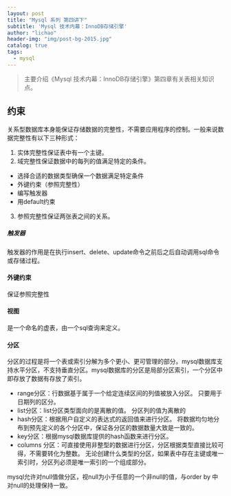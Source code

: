 ```yaml
---
layout: post
title: "Mysql 系列 第四讲下"
subtitle: 'Mysql 技术内幕：InnoDB存储引擎'
author: "lichao"
header-img: "img/post-bg-2015.jpg"
catalog: true
tags:
  - mysql
---
```


> 主要介绍《Mysql 技术内幕：InnoDB存储引擎》第四章有关表相关知识点。

## 约束
关系型数据库本身能保证存储数据的完整性，不需要应用程序的控制。一般来说数据完整性有以下三种形式：
1. 实体完整性保证表中有一个主键。
2. 域完整性保证数据中的每列的值满足特定的条件。
* 选择合适的数据类型确保一个数据满足特定条件
* 外键约束（参照完整性）
* 编写触发器
* 用default约束
3. 参照完整性保证两张表之间的关系。

##### 触发器
触发器的作用是在执行insert、delete、update命令之前后之后自动调用sql命令或存储过程。

#### 外键约束
保证参照完整性

#### 视图
是一个命名的虚表，由一个sql查询来定义。

#### 分区
分区的过程是将一个表或索引分解为多个更小、更可管理的部分。mysql数据库支持水平分区，不支持垂直分区。mysql数据库的分区是局部分区索引，一个分区中即存放了数据有存放了索引。

* range分区：行数据基于属于一个给定连续区间的列值被放入分区。
 只要用于日期列的区分。
* list分区：list分区类型面向的是离散的值。
 分区列的值为离散的
* hash分区：根据用户自定义的表达式的返回值来进行分区。
 将数据均匀地分布到预先定义的各个分区中，保证各分区的数据数量大致是一致的。
* key分区：根据mysql数据库提供的hash函数来进行分区。
* columns 分区：可直接使用非整型的数据进行分区，分区根据类型直接比较可得，不需要转化为整数。
无论创建什么类型的分区，如果表中存在主键或唯一索引时，分区列必须是唯一索引的一个组成部分。

mysql允许对null值做分区，视null为小于任意的一个非null的值，与order by 中对null的处理保持一致。